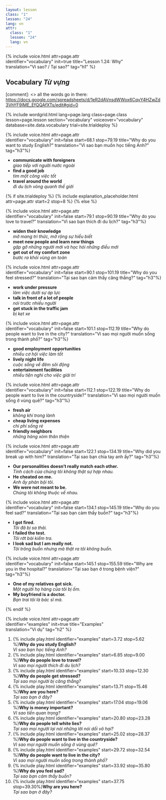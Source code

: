 ```yaml
---
layout: lesson
class: "1"
lesson: "24"
lang: vn
attr:
  class: "1"
  lesson: "24"
  lang: vn
---
```


{%  include voice.html attr=page.attr  
	identifier="vocabulary"  init=true
	title="Lesson 1.24: Why"        
	translation="Vì sao? / Tại sao?"
    tag="h1" %}

## Vocabulary *Từ vựng*

[comment]: <>  all the words go in there: https://docs.google.com/spreadsheets/d/1eR2dAVnsdWWox6CqvY4HZwZd3VhYF9IME_EfQQAfXTs/edit#gid=0

{% include wordgrid.html lang=page.lang
		class=page.class 
		lesson=page.lesson 
		section="vocabulary"
		voiceover="vocabulary"
		database=site.data.vocabulary 
		trial=site.trialdeploy %}

{%  include voice.html attr=page.attr                    
	identifier="vocabulary"  init=false start=68.1 stop=79.19 
	title="Why do you want to study English?"
	translation="Vì sao bạn muốn học tiếng Anh?"
	tag="h3"%}
	
-  **communicate with foreigners**  
*giao tiếp với người nước ngoài*
-  **find a good job**  
*tìm một công việc tốt*
-  **travel around the world**  
*đi du lịch vòng quanh thế giới* 


{% if site.trialdeploy %}
	{% include explanation_placeholder.html  attr=page.attr     start=2 stop=8 %}
	{% else %}


{%  include voice.html attr=page.attr                    
	identifier="vocabulary"  init=false start=79.1 stop=90.19 
	title="Why do you love to travel?"
	translation="Vì sao bạn thích đi du lịch?"
	tag="h3"%}

-  **widen their knowledge**  
*mở mang tri thức, mở rộng sự hiểu biết*
-  **meet new people and learn new things**  
*gặp gỡ những người mới và học hỏi những điều mới*
-  **get out of my comfort zone**  
*bước ra khỏi vùng an toàn*

{%  include voice.html attr=page.attr                    
	identifier="vocabulary"  init=false start=90.1 stop=101.19 
	title="Why do you feel stressed?"
	translation="Tại sao bạn cảm thấy căng thẳng?"
	tag="h3"%}   

-  **work under pressure**  
*làm việc dưới sự áp lực*
-  **talk in front of a lot of people**  
*nói trước nhiều người*
-  **get stuck in the traffic jam**  
*bị kẹt xe*  

{%  include voice.html attr=page.attr                    
	identifier="vocabulary"  init=false start=101.1 stop=112.19 
	title="Why do people want to live in the city?"
	translation="Vì sao mọi người muốn sống trong thành phố?"
	tag="h3"%}   

- **good employment opportunities**  
*nhiều cơ hội việc làm tốt*
- **lively night life**  
*cuộc sống về đêm sôi động*
- **entertainment facilities**  
*nhiều tiện nghi cho việc giải trí*

{%  include voice.html attr=page.attr                    
	identifier="vocabulary"  init=false start=112.1 stop=122.19
	title="Why do people want to live in the countryside?"
	translation="Vì sao mọi người muốn sống ở vùng quê?"
	tag="h3"%}  

- **fresh air**  
*không khí trong lành*
- **cheap living expenses**  
*chi phí sống rẻ*
- **friendly neighbors**  
*những hàng xóm thân thiện*

{%  include voice.html attr=page.attr                    
	identifier="vocabulary"  init=false start=122.1 stop=134.19
	title="Why did you break up with him?"
	translation="Tại sao bạn chia tay anh ấy?"
	tag="h3"%}  

-  **Our personalities doesn’t really match each other.**  
*Tính cách của chúng tôi không thật sự hợp nhau.*
-  **He cheated on me.**  
*Anh ấy phản bội tôi.*
-  **We were not meant to be.**  
*Chúng tôi không thuộc về nhau.*  

{%  include voice.html attr=page.attr                    
	identifier="vocabulary"  init=false start=134.1 stop=145.19
	title="Why do you feel sad?"
	translation="Tại sao bạn cảm thấy buồn?"
	tag="h3"%}  

-  **I got fired.**  
*Tôi đã bị sa thải.*
-  **I failed the test.**  
*Tôi rớt bài kiểm tra.*
-  **I look sad but I am really not.**  
*Tôi trông buồn nhưng mà thật ra tôi không buồn.*  

{%  include voice.html attr=page.attr                    
	identifier="vocabulary"  init=false start=145.1 stop=155.59
	title="Why are you in the hospital?"
	translation="Tại sao bạn ở trong bệnh viện?"
	tag="h3"%}  

-  **One of my relatives got sick.**  
*Một người họ hàng của tôi bị ốm.*
-  **My boyfriend is a doctor.**  
*Bạn trai tôi là bác sĩ mà.*


{% endif %}

{%  include voice.html attr=page.attr  
	identifier="examples"  init=true
	title="Examples"        
	translation="Ví dụ"
    tag="h2" %}

1. {% include play.html identifier="examples" start=3.72 stop=5.62 %}**Why do you study English?**  
*Vì sao bạn học tiếng Anh?*
2. {% include play.html identifier="examples" start=6.85 stop=9.00 %}**Why do people love to travel?**  
*Vì sao mọi người thích đi du lịch?*
3. {% include play.html identifier="examples" start=10.33 stop=12.30 %}**Why do people get stressed?**  
*Tại sao mọi người bị căng thẳng?*
4. {% include play.html identifier="examples" start=13.71 stop=15.46 %}**Why are you here?**  
*Tại sao bạn ở đây?*
5. {% include play.html identifier="examples" start=17.04 stop=19.06 %}**Why is money important?**  
*Vì sao tiền quan trọng?*
6. {% include play.html identifier="examples" start=20.80 stop=23.28 %}**Why do people tell white lies?**  
*Tại sao mọi người lại nói những lời nói dối vô hại?*
7. {% include play.html identifier="examples" start=25.02 stop=28.37 %}**Why do people want to live in the countryside?**  
*Vì sao mọi người muốn sống ở vùng quê?*
8. {% include play.html identifier="examples" start=29.72 stop=32.54 %}**Why do people want to live in the city?**  
*Vì sao mọi người muốn sống trong thành phố?*
9. {% include play.html identifier="examples" start=33.92 stop=35.80 %}**Why do you feel sad?**  
*Tại sao bạn cảm thấy buồn?*
10. {% include play.html identifier="examples" start=37.75 stop=39.30%}**Why are you here?**  
*Tại sao bạn ở đây?*